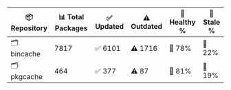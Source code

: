 | 📦 Repository | 📊 Total Packages | ✅ Updated | ⚠️ Outdated | 💚 Healthy % | 🔴 Stale % |
|---------------|-------------------|------------|-------------|-------------|------------|
| 🗂️ bincache | 7817 | ✅ 6101 | ⚠️ 1716 | 💚 78% | 🔴 22% |
| 🗂️ pkgcache | 464 | ✅ 377 | ⚠️ 87 | 💚 81% | 🔴 19% |
